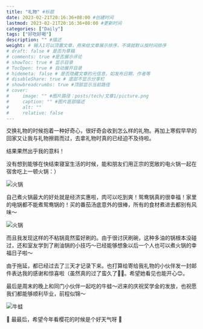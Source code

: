 ```yaml
---
title: "礼物" #标题
date: 2023-02-21T20:16:36+08:00 #创建时间
lastmod: 2023-02-21T20:16:36+08:00 #更新时间
categories: ["Daily"]
tags: ["好吃好喝"]
description: "" #描述
weight: # 输入1可以顶置文章，用来给文章展示排序，不填就默认按时间排序
# draft: false # 是否为草稿
# comments: true #是否展示评论
# showToc: true # 显示目录
# TocOpen: true # 自动展开目录
# hidemeta: false # 是否隐藏文章的元信息，如发布日期、作者等
# disableShare: true # 底部不显示分享栏
# showbreadcrumbs: true #顶部显示当前路径
# cover:
#     image: "" #图片路径：posts/tech/文章1/picture.png
#     caption: "" #图片底部描述
#     alt: ""
#     relative: false
---
```


交换礼物的时候抱着一种好奇心，很好奇会收到怎么样的礼物。再加上寒假早早的回家又让我与礼物擦肩而过，去拿礼物时真的已经迫不及待啦。

结果果然出乎我的意料！

没有想到能够在快结束寝室生活的时候，能和朋友们用正宗的宽敞的电火锅一起在宿舍吃上一顿火锅：）

![火锅](/image/daily/hotpot-230218.jpg)

自己煮火锅最大的好处就是经济实惠啦，肉可以吃到爽！鸳鸯锅真的很幸福！家里的电锅都不能煮鸳鸯锅的！买的番茄汤底意外的很棒，所有的食材煮进去都别有风味～

![火锅](/image/daily/hotpot2-230218.jpg)

而且我发现这样的不粘锅竟然蛮好刷的。由于很讨厌刷碗，这种多油的锅根本没碰过，还和室友学到了刷油锅的小技巧～已经能够想象以后一个人也可以煮火锅的幸福日子啦～

由于拖延，都已经过去了三天才记录下来。也打算给寄给我礼物的小伙伴发一封邮件表达我的感谢和惊喜啦（虽然真的过了蛮久了😮‍💨。希望她看见也能开心😊。

最后是周末的晚上和同门小伙伴一起吃的牛蛙～迟来的庆祝奖学金的发放，也祝愿我们都能够顺利毕业，前程似锦～

![牛蛙](/image/daily/bullfrog-230219.jpg)

🌸 最最后，希望今年看樱花的时候是个好天气呀 🌸
